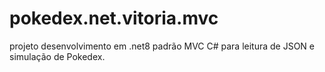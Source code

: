 # pokedex.net.vitoria.mvc
projeto desenvolvimento em .net8 padrão MVC C# para leitura de JSON e simulação de Pokedex. 
